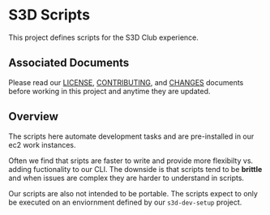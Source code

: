 # S3D Scripts
This project defines scripts for the S3D Club experience.

## Associated Documents
Please read our [LICENSE][lice], [CONTRIBUTING][cont], and [CHANGES][chge]
documents before working in this project and anytime they are updated.

## Overview
The scripts here automate development tasks and are pre-installed in our ec2
work instances.

Often we find that sripts are faster to write and provide more flexibilty vs.
adding fuctionality to our CLI. The downside is that scripts tend to be
**brittle** and when issues are complex they are harder to understand in
scripts.

Our scripts are also not intended to be portable. The scripts expect to only be
executed on an enviornment defined by our `s3d-dev-setup` project.

[chge]: ./CHANGES.md
[cont]: ./CONTRIBUTING.md
[lice]: ./LICENSE.md
